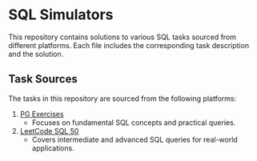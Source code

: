 # SQL Simulators

This repository contains solutions to various SQL tasks sourced from different platforms. Each file includes the corresponding task description and the solution.

## Task Sources

The tasks in this repository are sourced from the following platforms:

1. [PG Exercises](https://www.pgexercises.com/questions/basic/)  
   - Focuses on fundamental SQL concepts and practical queries.  
2. [LeetCode SQL 50](https://leetcode.com/studyplan/top-sql-50/)  
   - Covers intermediate and advanced SQL queries for real-world applications.
